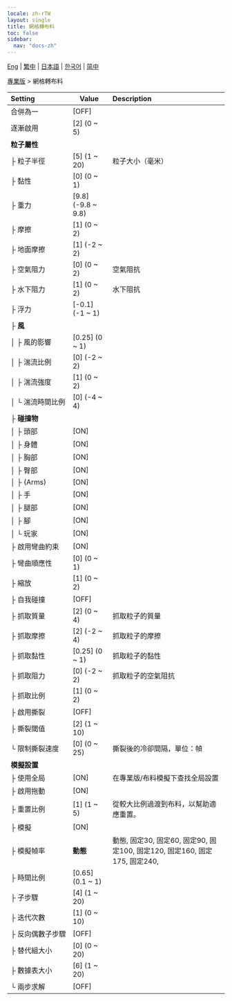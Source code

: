 ```yaml
---
locale: zh-rTW
layout: single
title: 網格轉布料
toc: false
sidebar:
  nav: "docs-zh"
---
```

[Eng](/dancexr/menu/2025.4/actor/mesh_to_cloth) | [繁中](/tw/dancexr/menu/2025.4/actor/mesh_to_cloth) | [日本語](/jp/dancexr/menu/2025.4/actor/mesh_to_cloth) | [한국어](/kr/dancexr/menu/2025.4/actor/mesh_to_cloth) | [简中](/zh/dancexr/menu/2025.4/actor/mesh_to_cloth)

[專業版](../menu#專業版) > 網格轉布料



| Setting | Value | Description |
| :--- | --- | :--- |
|<nobr>合併為一</nobr>| [OFF] | 
|<nobr>逐漸啟用</nobr>| [2] (0 ~ 5) | 
|<nobr>**粒子屬性**</nobr>| | 
|<nobr>├&nbsp;粒子半徑</nobr>| [5] (1 ~ 20) | 粒子大小（毫米）
|<nobr>├&nbsp;黏性</nobr>| [0] (0 ~ 1) | 
|<nobr>├&nbsp;重力</nobr>| [9.8] (-9.8 ~ 9.8) | 
|<nobr>├&nbsp;摩擦</nobr>| [1] (0 ~ 2) | 
|<nobr>├&nbsp;地面摩擦</nobr>| [1] (-2 ~ 2) | 
|<nobr>├&nbsp;空氣阻力</nobr>| [0] (0 ~ 2) | 空氣阻抗
|<nobr>├&nbsp;水下阻力</nobr>| [1] (0 ~ 2) | 水下阻抗
|<nobr>├&nbsp;浮力</nobr>| [-0.1] (-1 ~ 1) | 
|<nobr>├&nbsp;**風**</nobr>| | 
|<nobr>│&nbsp;├&nbsp;風的影響</nobr>| [0.25] (0 ~ 1) | 
|<nobr>│&nbsp;├&nbsp;湍流比例</nobr>| [0] (-2 ~ 2) | 
|<nobr>│&nbsp;├&nbsp;湍流強度</nobr>| [1] (0 ~ 2) | 
|<nobr>│&nbsp;└&nbsp;湍流時間比例</nobr>| [0] (-4 ~ 4) | 
|<nobr>├&nbsp;**碰撞物**</nobr>| | 
|<nobr>│&nbsp;├&nbsp;頭部</nobr>| [ON] | 
|<nobr>│&nbsp;├&nbsp;身體</nobr>| [ON] | 
|<nobr>│&nbsp;├&nbsp;胸部</nobr>| [ON] | 
|<nobr>│&nbsp;├&nbsp;臀部</nobr>| [ON] | 
|<nobr>│&nbsp;├&nbsp;(Arms)</nobr>| [ON] | 
|<nobr>│&nbsp;├&nbsp;手</nobr>| [ON] | 
|<nobr>│&nbsp;├&nbsp;腿部</nobr>| [ON] | 
|<nobr>│&nbsp;├&nbsp;腳</nobr>| [ON] | 
|<nobr>│&nbsp;└&nbsp;玩家</nobr>| [ON] | 
|<nobr>├&nbsp;啟用彎曲約束</nobr>| [ON] | 
|<nobr>├&nbsp;彎曲順應性</nobr>| [0] (0 ~ 1) | 
|<nobr>├&nbsp;縮放</nobr>| [1] (0 ~ 2) | 
|<nobr>├&nbsp;自我碰撞</nobr>| [OFF] | 
|<nobr>├&nbsp;抓取質量</nobr>| [2] (0 ~ 4) | 抓取粒子的質量
|<nobr>├&nbsp;抓取摩擦</nobr>| [2] (-2 ~ 4) | 抓取粒子的摩擦
|<nobr>├&nbsp;抓取黏性</nobr>| [0.25] (0 ~ 1) | 抓取粒子的黏性
|<nobr>├&nbsp;抓取阻力</nobr>| [0] (-2 ~ 2) | 抓取粒子的空氣阻抗
|<nobr>├&nbsp;抓取比例</nobr>| [1] (0 ~ 2) | 
|<nobr>├&nbsp;啟用撕裂</nobr>| [OFF] | 
|<nobr>├&nbsp;撕裂閾值</nobr>| [2] (1 ~ 10) | 
|<nobr>└&nbsp;限制撕裂速度</nobr>| [0] (0 ~ 25) | 撕裂後的冷卻間隔，單位：幀
|<nobr>**模擬設置**</nobr>| | 
|<nobr>├&nbsp;使用全局</nobr>| [ON] | 在專業版/布料模擬下查找全局設置
|<nobr>├&nbsp;啟用拖動</nobr>| [ON] | 
|<nobr>├&nbsp;重置比例</nobr>| [1] (1 ~ 5) | 從較大比例過渡到布料，以幫助適應重置。
|<nobr>├&nbsp;模擬</nobr>| [ON] | 
|<nobr>├&nbsp;模擬幀率</nobr>| **動態** | 動態, 固定30, 固定60, 固定90, 固定100, 固定120, 固定160, 固定175, 固定240,  |
|<nobr>├&nbsp;時間比例</nobr>| [0.65] (0.1 ~ 1) | 
|<nobr>├&nbsp;子步驟</nobr>| [4] (1 ~ 20) | 
|<nobr>├&nbsp;迭代次數</nobr>| [1] (0 ~ 10) | 
|<nobr>├&nbsp;反向偶數子步驟</nobr>| [OFF] | 
|<nobr>├&nbsp;替代組大小</nobr>| [0] (0 ~ 20) | 
|<nobr>├&nbsp;數據表大小</nobr>| [6] (1 ~ 20) | 
|<nobr>└&nbsp;兩步求解</nobr>| [OFF] | 
